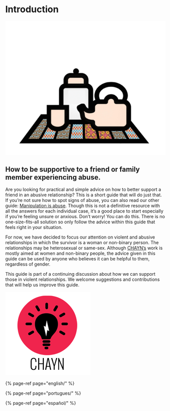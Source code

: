 # Introduction

![](.gitbook/assets/the_good_friend_guide.gif)

## How to be supportive to a friend or family member experiencing abuse.

Are you looking for practical and simple advice on how to better support a friend in an abusive relationship? This is a short guide that will do just that. If you’re not sure how to spot signs of abuse, you can also read our other guide: [Manipulation is abuse](https://chayn.gitbooks.io/manipulation-is-abuse/content/what_does_manipulation_look_like.html). Though this is not a definitive resource with all the answers for each individual case, it’s a good place to start especially if you’re feeling unsure or anxious. Don’t worry! You can do this. There is no one-size-fits-all solution so only follow the advice within this guide that feels right in your situation.

For now, we have decided to focus our attention on violent and abusive relationships in which the survivor is a woman or non-binary person. The relationships may be heterosexual or same-sex. Although [CHAYN’s](http://chayn.co/) work is mostly aimed at women and non-binary people, the advice given in this guide can be used by anyone who believes it can be helpful to them, regardless of gender.

This guide is part of a continuing discussion about how we can support those in violent relationships. We welcome suggestions and contributions that will help us improve this guide.

![](.gitbook/assets/chayn_logo_small.png)

{% page-ref page="english/" %}

{% page-ref page="portugues/" %}

{% page-ref page="español/" %}
